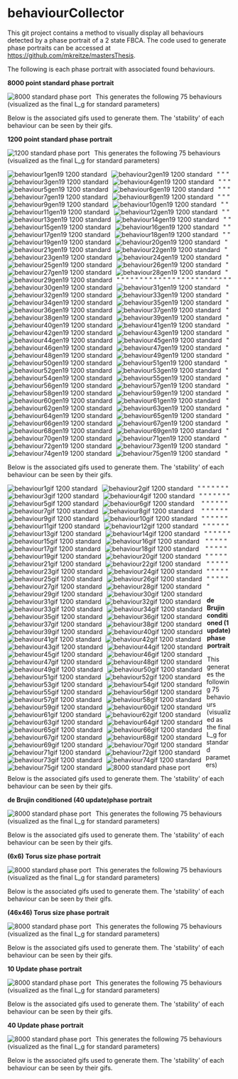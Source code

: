 # behaviourCollector
This git project contains a method to visually display all behaviours detected by a phase portrait of a 2 state FBCA. The code used to generate phase portraits can be accessed at https://github.com/mkreitze/mastersThesis.

The following is each phase portrait with associated found behaviours.

**8000 point standard phase portrait**

<img src="8000PhasePortDeci.png" alt="8000 standard phase port" style="float: left; margin-right: 10px;" />

This generates the following 75 behaviours (visualized as the final L_g for standard parameters)

Below is the associated gifs used to generate them. The 'stability' of each behaviour can be seen by their gifs.

**1200 point standard phase portrait**

<img src="1200PhasePortDeci.png"
     alt="1200 standard phase port"
     style="float: left; margin-right: 10px;" />

This generates the following 75 behaviours (visualized as the final L_g for standard parameters)

<img src="./1200PhasePortDecibRfile/behaviour1Gen19.png"
     alt="behaviour1gen19 1200 standard"
     style="float: left; margin-right: 10px;" />" <img src="./1200PhasePortDecibRfile/behaviour2Gen19.png"
     alt="behaviour2gen19 1200 standard"
     style="float: left; margin-right: 10px;" />"
<img src="./1200PhasePortDecibRfile/behaviour3Gen19.png"
     alt="behaviour3gen19 1200 standard"
     style="float: left; margin-right: 10px;" />"
<img src="./1200PhasePortDecibRfile/behaviour4Gen19.png"
     alt="behaviour4gen19 1200 standard"
     style="float: left; margin-right: 10px;" />"
<img src="./1200PhasePortDecibRfile/behaviour5Gen19.png"
     alt="behaviour5gen19 1200 standard"
     style="float: left; margin-right: 10px;" />"
<img src="./1200PhasePortDecibRfile/behaviour6Gen19.png"
     alt="behaviour6gen19 1200 standard"
     style="float: left; margin-right: 10px;" />"
<img src="./1200PhasePortDecibRfile/behaviour7Gen19.png"
     alt="behaviour7gen19 1200 standard"
     style="float: left; margin-right: 10px;" />"
<img src="./1200PhasePortDecibRfile/behaviour8Gen19.png"
     alt="behaviour8gen19 1200 standard"
     style="float: left; margin-right: 10px;" />"
<img src="./1200PhasePortDecibRfile/behaviour9Gen19.png"
     alt="behaviour9gen19 1200 standard"
     style="float: left; margin-right: 10px;" />"
<img src="./1200PhasePortDecibRfile/behaviour10Gen19.png"
     alt="behaviour10gen19 1200 standard"
     style="float: left; margin-right: 10px;" />"
<img src="./1200PhasePortDecibRfile/behaviour11Gen19.png"
     alt="behaviour11gen19 1200 standard"
     style="float: left; margin-right: 10px;" />"
<img src="./1200PhasePortDecibRfile/behaviour12Gen19.png"
     alt="behaviour12gen19 1200 standard"
     style="float: left; margin-right: 10px;" />"
<img src="./1200PhasePortDecibRfile/behaviour13Gen19.png"
     alt="behaviour13gen19 1200 standard"
     style="float: left; margin-right: 10px;" />"
<img src="./1200PhasePortDecibRfile/behaviour14Gen19.png"
     alt="behaviour14gen19 1200 standard"
     style="float: left; margin-right: 10px;" />"
<img src="./1200PhasePortDecibRfile/behaviour15Gen19.png"
     alt="behaviour15gen19 1200 standard"
     style="float: left; margin-right: 10px;" />"
<img src="./1200PhasePortDecibRfile/behaviour16Gen19.png"
     alt="behaviour16gen19 1200 standard"
     style="float: left; margin-right: 10px;" />"
<img src="./1200PhasePortDecibRfile/behaviour17Gen19.png"
     alt="behaviour17gen19 1200 standard"
     style="float: left; margin-right: 10px;" />"
<img src="./1200PhasePortDecibRfile/behaviour18Gen19.png"
     alt="behaviour18gen19 1200 standard"
     style="float: left; margin-right: 10px;" />"
<img src="./1200PhasePortDecibRfile/behaviour19Gen19.png"
     alt="behaviour19gen19 1200 standard"
     style="float: left; margin-right: 10px;" />"
<img src="./1200PhasePortDecibRfile/behaviour20Gen19.png"
     alt="behaviour20gen19 1200 standard"
     style="float: left; margin-right: 10px;" />"
<img src="./1200PhasePortDecibRfile/behaviour21Gen19.png"
     alt="behaviour21gen19 1200 standard"
     style="float: left; margin-right: 10px;" />"
<img src="./1200PhasePortDecibRfile/behaviour22Gen19.png"
     alt="behaviour22gen19 1200 standard"
     style="float: left; margin-right: 10px;" />"
<img src="./1200PhasePortDecibRfile/behaviour23Gen19.png"
     alt="behaviour23gen19 1200 standard"
     style="float: left; margin-right: 10px;" />"
<img src="./1200PhasePortDecibRfile/behaviour24Gen19.png"
     alt="behaviour24gen19 1200 standard"
     style="float: left; margin-right: 10px;" />"
<img src="./1200PhasePortDecibRfile/behaviour25Gen19.png"
     alt="behaviour25gen19 1200 standard"
     style="float: left; margin-right: 10px;" />"
<img src="./1200PhasePortDecibRfile/behaviour26Gen19.png"
     alt="behaviour26gen19 1200 standard"
     style="float: left; margin-right: 10px;" />"
<img src="./1200PhasePortDecibRfile/behaviour27Gen19.png"
     alt="behaviour27gen19 1200 standard"
     style="float: left; margin-right: 10px;" />"
<img src="./1200PhasePortDecibRfile/behaviour28Gen19.png"
     alt="behaviour28gen19 1200 standard"
     style="float: left; margin-right: 10px;" />"
<img src="./1200PhasePortDecibRfile/behaviour29Gen19.png"
     alt="behaviour29gen19 1200 standard"
     style="float: left; margin-right: 10px;" />"
<img src="./1200PhasePortDecibRfile/behaviour30Gen19.png"
     alt="behaviour30gen19 1200 standard"
     style="float: left; margin-right: 10px;" />"
<img src="./1200PhasePortDecibRfile/behaviour31Gen19.png"
     alt="behaviour31gen19 1200 standard"
     style="float: left; margin-right: 10px;" />"
<img src="./1200PhasePortDecibRfile/behaviour32Gen19.png"
     alt="behaviour32gen19 1200 standard"
     style="float: left; margin-right: 10px;" />"
<img src="./1200PhasePortDecibRfile/behaviour33Gen19.png"
     alt="behaviour33gen19 1200 standard"
     style="float: left; margin-right: 10px;" />"
<img src="./1200PhasePortDecibRfile/behaviour34Gen19.png"
     alt="behaviour34gen19 1200 standard"
     style="float: left; margin-right: 10px;" />"
<img src="./1200PhasePortDecibRfile/behaviour35Gen19.png"
     alt="behaviour35gen19 1200 standard"
     style="float: left; margin-right: 10px;" />"
<img src="./1200PhasePortDecibRfile/behaviour36Gen19.png"
     alt="behaviour36gen19 1200 standard"
     style="float: left; margin-right: 10px;" />"
<img src="./1200PhasePortDecibRfile/behaviour37Gen19.png"
     alt="behaviour37gen19 1200 standard"
     style="float: left; margin-right: 10px;" />"
<img src="./1200PhasePortDecibRfile/behaviour38Gen19.png"
     alt="behaviour38gen19 1200 standard"
     style="float: left; margin-right: 10px;" />"
<img src="./1200PhasePortDecibRfile/behaviour39Gen19.png"
     alt="behaviour39gen19 1200 standard"
     style="float: left; margin-right: 10px;" />"
<img src="./1200PhasePortDecibRfile/behaviour40Gen19.png"
     alt="behaviour40gen19 1200 standard"
     style="float: left; margin-right: 10px;" />"
<img src="./1200PhasePortDecibRfile/behaviour41Gen19.png"
     alt="behaviour41gen19 1200 standard"
     style="float: left; margin-right: 10px;" />"
<img src="./1200PhasePortDecibRfile/behaviour42Gen19.png"
     alt="behaviour42gen19 1200 standard"
     style="float: left; margin-right: 10px;" />"
<img src="./1200PhasePortDecibRfile/behaviour43Gen19.png"
     alt="behaviour43gen19 1200 standard"
     style="float: left; margin-right: 10px;" />"
<img src="./1200PhasePortDecibRfile/behaviour44Gen19.png"
     alt="behaviour44gen19 1200 standard"
     style="float: left; margin-right: 10px;" />"
<img src="./1200PhasePortDecibRfile/behaviour45Gen19.png"
     alt="behaviour45gen19 1200 standard"
     style="float: left; margin-right: 10px;" />"
<img src="./1200PhasePortDecibRfile/behaviour46Gen19.png"
     alt="behaviour46gen19 1200 standard"
     style="float: left; margin-right: 10px;" />"
<img src="./1200PhasePortDecibRfile/behaviour47Gen19.png"
     alt="behaviour47gen19 1200 standard"
     style="float: left; margin-right: 10px;" />"
<img src="./1200PhasePortDecibRfile/behaviour48Gen19.png"
     alt="behaviour48gen19 1200 standard"
     style="float: left; margin-right: 10px;" />"
<img src="./1200PhasePortDecibRfile/behaviour49Gen19.png"
     alt="behaviour49gen19 1200 standard"
     style="float: left; margin-right: 10px;" />"
<img src="./1200PhasePortDecibRfile/behaviour50Gen19.png"
     alt="behaviour50gen19 1200 standard"
     style="float: left; margin-right: 10px;" />"
<img src="./1200PhasePortDecibRfile/behaviour51Gen19.png"
     alt="behaviour51gen19 1200 standard"
     style="float: left; margin-right: 10px;" />"
<img src="./1200PhasePortDecibRfile/behaviour52Gen19.png"
     alt="behaviour52gen19 1200 standard"
     style="float: left; margin-right: 10px;" />"
<img src="./1200PhasePortDecibRfile/behaviour53Gen19.png"
     alt="behaviour53gen19 1200 standard"
     style="float: left; margin-right: 10px;" />"
<img src="./1200PhasePortDecibRfile/behaviour54Gen19.png"
     alt="behaviour54gen19 1200 standard"
     style="float: left; margin-right: 10px;" />"
<img src="./1200PhasePortDecibRfile/behaviour55Gen19.png"
     alt="behaviour55gen19 1200 standard"
     style="float: left; margin-right: 10px;" />"
<img src="./1200PhasePortDecibRfile/behaviour56Gen19.png"
     alt="behaviour56gen19 1200 standard"
     style="float: left; margin-right: 10px;" />"
<img src="./1200PhasePortDecibRfile/behaviour57Gen19.png"
     alt="behaviour57gen19 1200 standard"
     style="float: left; margin-right: 10px;" />"
<img src="./1200PhasePortDecibRfile/behaviour58Gen19.png"
     alt="behaviour58gen19 1200 standard"
     style="float: left; margin-right: 10px;" />"
<img src="./1200PhasePortDecibRfile/behaviour59Gen19.png"
     alt="behaviour59gen19 1200 standard"
     style="float: left; margin-right: 10px;" />"
<img src="./1200PhasePortDecibRfile/behaviour60Gen19.png"
     alt="behaviour60gen19 1200 standard"
     style="float: left; margin-right: 10px;" />"
<img src="./1200PhasePortDecibRfile/behaviour61Gen19.png"
     alt="behaviour61gen19 1200 standard"
     style="float: left; margin-right: 10px;" />"
<img src="./1200PhasePortDecibRfile/behaviour62Gen19.png"
     alt="behaviour62gen19 1200 standard"
     style="float: left; margin-right: 10px;" />"
<img src="./1200PhasePortDecibRfile/behaviour63Gen19.png"
     alt="behaviour63gen19 1200 standard"
     style="float: left; margin-right: 10px;" />"
<img src="./1200PhasePortDecibRfile/behaviour64Gen19.png"
     alt="behaviour64gen19 1200 standard"
     style="float: left; margin-right: 10px;" />"
<img src="./1200PhasePortDecibRfile/behaviour65Gen19.png"
     alt="behaviour65gen19 1200 standard"
     style="float: left; margin-right: 10px;" />"
<img src="./1200PhasePortDecibRfile/behaviour66Gen19.png"
     alt="behaviour66gen19 1200 standard"
     style="float: left; margin-right: 10px;" />"
<img src="./1200PhasePortDecibRfile/behaviour67Gen19.png"
     alt="behaviour67gen19 1200 standard"
     style="float: left; margin-right: 10px;" />"
<img src="./1200PhasePortDecibRfile/behaviour68Gen19.png"
     alt="behaviour68gen19 1200 standard"
     style="float: left; margin-right: 10px;" />"
<img src="./1200PhasePortDecibRfile/behaviour69Gen19.png"
     alt="behaviour69gen19 1200 standard"
     style="float: left; margin-right: 10px;" />"
<img src="./1200PhasePortDecibRfile/behaviour70Gen19.png"
     alt="behaviour70gen19 1200 standard"
     style="float: left; margin-right: 10px;" />"
<img src="./1200PhasePortDecibRfile/behaviour71Gen19.png"
     alt="behaviour71gen19 1200 standard"
     style="float: left; margin-right: 10px;" />"
<img src="./1200PhasePortDecibRfile/behaviour72Gen19.png"
     alt="behaviour72gen19 1200 standard"
     style="float: left; margin-right: 10px;" />"
<img src="./1200PhasePortDecibRfile/behaviour73Gen19.png"
     alt="behaviour73gen19 1200 standard"
     style="float: left; margin-right: 10px;" />"
<img src="./1200PhasePortDecibRfile/behaviour74Gen19.png"
     alt="behaviour74gen19 1200 standard"
     style="float: left; margin-right: 10px;" />"
<img src="./1200PhasePortDecibRfile/behaviour75Gen19.png"
     alt="behaviour75gen19 1200 standard"
     style="float: left; margin-right: 10px;" />"


Below is the associated gifs used to generate them. The 'stability' of each behaviour can be seen by their gifs.

<img src="./1200PhasePortDecibRfile/1.gif"
     alt="behaviour1gif 1200 standard"
     style="float: left; margin-right: 10px;" />"
<img src="./1200PhasePortDecibRfile/2.gif"
     alt="behaviour2gif 1200 standard"
     style="float: left; margin-right: 10px;" />"
<img src="./1200PhasePortDecibRfile/3.gif"
     alt="behaviour3gif 1200 standard"
     style="float: left; margin-right: 10px;" />"
<img src="./1200PhasePortDecibRfile/4.gif"
     alt="behaviour4gif 1200 standard"
     style="float: left; margin-right: 10px;" />"
<img src="./1200PhasePortDecibRfile/5.gif"
     alt="behaviour5gif 1200 standard"
     style="float: left; margin-right: 10px;" />"
<img src="./1200PhasePortDecibRfile/6.gif"
     alt="behaviour6gif 1200 standard"
     style="float: left; margin-right: 10px;" />"
<img src="./1200PhasePortDecibRfile/7.gif"
     alt="behaviour7gif 1200 standard"
     style="float: left; margin-right: 10px;" />"
<img src="./1200PhasePortDecibRfile/8.gif"
     alt="behaviour8gif 1200 standard"
     style="float: left; margin-right: 10px;" />"
<img src="./1200PhasePortDecibRfile/9.gif"
     alt="behaviour9gif 1200 standard"
     style="float: left; margin-right: 10px;" />"
<img src="./1200PhasePortDecibRfile/10.gif"
     alt="behaviour10gif 1200 standard"
     style="float: left; margin-right: 10px;" />"
<img src="./1200PhasePortDecibRfile/11.gif"
     alt="behaviour11gif 1200 standard"
     style="float: left; margin-right: 10px;" />"
<img src="./1200PhasePortDecibRfile/12.gif"
     alt="behaviour12gif 1200 standard"
     style="float: left; margin-right: 10px;" />"
<img src="./1200PhasePortDecibRfile/13.gif"
     alt="behaviour13gif 1200 standard"
     style="float: left; margin-right: 10px;" />"
<img src="./1200PhasePortDecibRfile/14.gif"
     alt="behaviour14gif 1200 standard"
     style="float: left; margin-right: 10px;" />"
<img src="./1200PhasePortDecibRfile/15.gif"
     alt="behaviour15gif 1200 standard"
     style="float: left; margin-right: 10px;" />"
<img src="./1200PhasePortDecibRfile/16.gif"
     alt="behaviour16gif 1200 standard"
     style="float: left; margin-right: 10px;" />"
<img src="./1200PhasePortDecibRfile/17.gif"
     alt="behaviour17gif 1200 standard"
     style="float: left; margin-right: 10px;" />"
<img src="./1200PhasePortDecibRfile/18.gif"
     alt="behaviour18gif 1200 standard"
     style="float: left; margin-right: 10px;" />"
<img src="./1200PhasePortDecibRfile/19.gif"
     alt="behaviour19gif 1200 standard"
     style="float: left; margin-right: 10px;" />"
<img src="./1200PhasePortDecibRfile/20.gif"
     alt="behaviour20gif 1200 standard"
     style="float: left; margin-right: 10px;" />"
<img src="./1200PhasePortDecibRfile/21.gif"
     alt="behaviour21gif 1200 standard"
     style="float: left; margin-right: 10px;" />"
<img src="./1200PhasePortDecibRfile/22.gif"
     alt="behaviour22gif 1200 standard"
     style="float: left; margin-right: 10px;" />"
<img src="./1200PhasePortDecibRfile/23.gif"
     alt="behaviour23gif 1200 standard"
     style="float: left; margin-right: 10px;" />"
<img src="./1200PhasePortDecibRfile/24.gif"
     alt="behaviour24gif 1200 standard"
     style="float: left; margin-right: 10px;" />"
<img src="./1200PhasePortDecibRfile/25.gif"
     alt="behaviour25gif 1200 standard"
     style="float: left; margin-right: 10px;" />"
<img src="./1200PhasePortDecibRfile/26.gif"
     alt="behaviour26gif 1200 standard"
     style="float: left; margin-right: 10px;" />"
<img src="./1200PhasePortDecibRfile/27.gif"
     alt="behaviour27gif 1200 standard"
     style="float: left; margin-right: 10px;" />"
<img src="./1200PhasePortDecibRfile/28.gif"
     alt="behaviour28gif 1200 standard"
     style="float: left; margin-right: 10px;" />"
<img src="./1200PhasePortDecibRfile/29.gif"
     alt="behaviour29gif 1200 standard"
     style="float: left; margin-right: 10px;" />"
<img src="./1200PhasePortDecibRfile/30.gif"
     alt="behaviour30gif 1200 standard"
     style="float: left; margin-right: 10px;" />"
<img src="./1200PhasePortDecibRfile/31.gif"
     alt="behaviour31gif 1200 standard"
     style="float: left; margin-right: 10px;" />"
<img src="./1200PhasePortDecibRfile/32.gif"
     alt="behaviour32gif 1200 standard"
     style="float: left; margin-right: 10px;" />"
<img src="./1200PhasePortDecibRfile/33.gif"
     alt="behaviour33gif 1200 standard"
     style="float: left; margin-right: 10px;" />"
<img src="./1200PhasePortDecibRfile/34.gif"
     alt="behaviour34gif 1200 standard"
     style="float: left; margin-right: 10px;" />"
<img src="./1200PhasePortDecibRfile/35.gif"
     alt="behaviour35gif 1200 standard"
     style="float: left; margin-right: 10px;" />"
<img src="./1200PhasePortDecibRfile/36.gif"
     alt="behaviour36gif 1200 standard"
     style="float: left; margin-right: 10px;" />"
<img src="./1200PhasePortDecibRfile/37.gif"
     alt="behaviour37gif 1200 standard"
     style="float: left; margin-right: 10px;" />"
<img src="./1200PhasePortDecibRfile/38.gif"
     alt="behaviour38gif 1200 standard"
     style="float: left; margin-right: 10px;" />"
<img src="./1200PhasePortDecibRfile/39.gif"
     alt="behaviour39gif 1200 standard"
     style="float: left; margin-right: 10px;" />"
<img src="./1200PhasePortDecibRfile/40.gif"
     alt="behaviour40gif 1200 standard"
     style="float: left; margin-right: 10px;" />"
<img src="./1200PhasePortDecibRfile/41.gif"
     alt="behaviour41gif 1200 standard"
     style="float: left; margin-right: 10px;" />"
<img src="./1200PhasePortDecibRfile/42.gif"
     alt="behaviour42gif 1200 standard"
     style="float: left; margin-right: 10px;" />"
<img src="./1200PhasePortDecibRfile/43.gif"
     alt="behaviour43gif 1200 standard"
     style="float: left; margin-right: 10px;" />"
<img src="./1200PhasePortDecibRfile/44.gif"
     alt="behaviour44gif 1200 standard"
     style="float: left; margin-right: 10px;" />"
<img src="./1200PhasePortDecibRfile/45.gif"
     alt="behaviour45gif 1200 standard"
     style="float: left; margin-right: 10px;" />"
<img src="./1200PhasePortDecibRfile/46.gif"
     alt="behaviour46gif 1200 standard"
     style="float: left; margin-right: 10px;" />"
<img src="./1200PhasePortDecibRfile/47.gif"
     alt="behaviour47gif 1200 standard"
     style="float: left; margin-right: 10px;" />"
<img src="./1200PhasePortDecibRfile/48.gif"
     alt="behaviour48gif 1200 standard"
     style="float: left; margin-right: 10px;" />"
<img src="./1200PhasePortDecibRfile/49.gif"
     alt="behaviour49gif 1200 standard"
     style="float: left; margin-right: 10px;" />"
<img src="./1200PhasePortDecibRfile/50.gif"
     alt="behaviour50gif 1200 standard"
     style="float: left; margin-right: 10px;" />"
<img src="./1200PhasePortDecibRfile/51.gif"
     alt="behaviour51gif 1200 standard"
     style="float: left; margin-right: 10px;" />"
<img src="./1200PhasePortDecibRfile/52.gif"
     alt="behaviour52gif 1200 standard"
     style="float: left; margin-right: 10px;" />"
<img src="./1200PhasePortDecibRfile/53.gif"
     alt="behaviour53gif 1200 standard"
     style="float: left; margin-right: 10px;" />"
<img src="./1200PhasePortDecibRfile/54.gif"
     alt="behaviour54gif 1200 standard"
     style="float: left; margin-right: 10px;" />"
<img src="./1200PhasePortDecibRfile/55.gif"
     alt="behaviour55gif 1200 standard"
     style="float: left; margin-right: 10px;" />"
<img src="./1200PhasePortDecibRfile/56.gif"
     alt="behaviour56gif 1200 standard"
     style="float: left; margin-right: 10px;" />"
<img src="./1200PhasePortDecibRfile/57.gif"
     alt="behaviour57gif 1200 standard"
     style="float: left; margin-right: 10px;" />"
<img src="./1200PhasePortDecibRfile/58.gif"
     alt="behaviour58gif 1200 standard"
     style="float: left; margin-right: 10px;" />"
<img src="./1200PhasePortDecibRfile/59.gif"
     alt="behaviour59gif 1200 standard"
     style="float: left; margin-right: 10px;" />"
<img src="./1200PhasePortDecibRfile/60.gif"
     alt="behaviour60gif 1200 standard"
     style="float: left; margin-right: 10px;" />"
<img src="./1200PhasePortDecibRfile/61.gif"
     alt="behaviour61gif 1200 standard"
     style="float: left; margin-right: 10px;" />"
<img src="./1200PhasePortDecibRfile/62.gif"
     alt="behaviour62gif 1200 standard"
     style="float: left; margin-right: 10px;" />"
<img src="./1200PhasePortDecibRfile/63.gif"
     alt="behaviour63gif 1200 standard"
     style="float: left; margin-right: 10px;" />"
<img src="./1200PhasePortDecibRfile/64.gif"
     alt="behaviour64gif 1200 standard"
     style="float: left; margin-right: 10px;" />"
<img src="./1200PhasePortDecibRfile/65.gif"
     alt="behaviour65gif 1200 standard"
     style="float: left; margin-right: 10px;" />"
<img src="./1200PhasePortDecibRfile/66.gif"
     alt="behaviour66gif 1200 standard"
     style="float: left; margin-right: 10px;" />"
<img src="./1200PhasePortDecibRfile/67.gif"
     alt="behaviour67gif 1200 standard"
     style="float: left; margin-right: 10px;" />"
<img src="./1200PhasePortDecibRfile/68.gif"
     alt="behaviour68gif 1200 standard"
     style="float: left; margin-right: 10px;" />"
<img src="./1200PhasePortDecibRfile/69.gif"
     alt="behaviour69gif 1200 standard"
     style="float: left; margin-right: 10px;" />"
<img src="./1200PhasePortDecibRfile/70.gif"
     alt="behaviour70gif 1200 standard"
     style="float: left; margin-right: 10px;" />"
<img src="./1200PhasePortDecibRfile/71.gif"
     alt="behaviour71gif 1200 standard"
     style="float: left; margin-right: 10px;" />"
<img src="./1200PhasePortDecibRfile/72.gif"
     alt="behaviour72gif 1200 standard"
     style="float: left; margin-right: 10px;" />"
<img src="./1200PhasePortDecibRfile/73.gif"
     alt="behaviour73gif 1200 standard"
     style="float: left; margin-right: 10px;" />"
<img src="./1200PhasePortDecibRfile/74.gif"
     alt="behaviour74gif 1200 standard"
     style="float: left; margin-right: 10px;" />"
<img src="./1200PhasePortDecibRfile/75.gif"
     alt="behaviour75gif 1200 standard"
     style="float: left; margin-right: 10px;" />"

**de Brujin conditioned (1 update) phase portrait**

<img src="8000PhasePortDeci.png"
     alt="8000 standard phase port"
     style="float: left; margin-right: 10px;" />

This generates the following 75 behaviours (visualized as the final L_g for standard parameters)

Below is the associated gifs used to generate them. The 'stability' of each behaviour can be seen by their gifs.

**de Brujin conditioned (40 update)phase portrait**

<img src="8000PhasePortDeci.png"
     alt="8000 standard phase port"
     style="float: left; margin-right: 10px;" />

This generates the following 75 behaviours (visualized as the final L_g for standard parameters)

Below is the associated gifs used to generate them. The 'stability' of each behaviour can be seen by their gifs.

**(6x6) Torus size phase portrait**

<img src="8000PhasePortDeci.png"
     alt="8000 standard phase port"
     style="float: left; margin-right: 10px;" />

This generates the following 75 behaviours (visualized as the final L_g for standard parameters)

Below is the associated gifs used to generate them. The 'stability' of each behaviour can be seen by their gifs.

**(46x46) Torus size phase portrait**

<img src="8000PhasePortDeci.png"
     alt="8000 standard phase port"
     style="float: left; margin-right: 10px;" />

This generates the following 75 behaviours (visualized as the final L_g for standard parameters)

Below is the associated gifs used to generate them. The 'stability' of each behaviour can be seen by their gifs.

**10 Update phase portrait**

<img src="8000PhasePortDeci.png"
     alt="8000 standard phase port"
     style="float: left; margin-right: 10px;" />

This generates the following 75 behaviours (visualized as the final L_g for standard parameters)

Below is the associated gifs used to generate them. The 'stability' of each behaviour can be seen by their gifs.

**40 Update phase portrait**

<img src="8000PhasePortDeci.png"
     alt="8000 standard phase port"
     style="float: left; margin-right: 10px;" />

This generates the following 75 behaviours (visualized as the final L_g for standard parameters)

Below is the associated gifs used to generate them. The 'stability' of each behaviour can be seen by their gifs.
     
